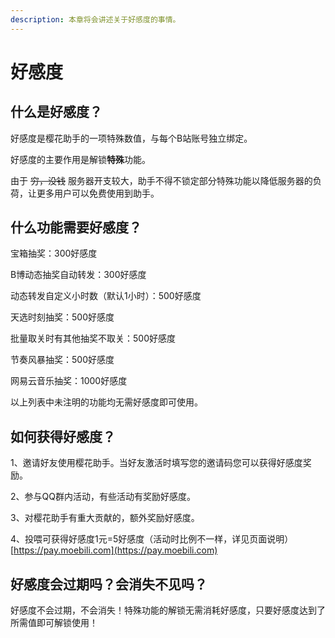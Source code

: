 ```yaml
---
description: 本章将会讲述关于好感度的事情。
---
```


# 好感度

## 什么是好感度？

好感度是樱花助手的一项特殊数值，与每个B站账号独立绑定。

好感度的主要作用是解锁**特殊**功能。

由于 ~~穷，没钱~~ 服务器开支较大，助手不得不锁定部分特殊功能以降低服务器的负荷，让更多用户可以免费使用到助手。

## 什么功能需要好感度？

宝箱抽奖：300好感度

B博动态抽奖自动转发：300好感度

动态转发自定义小时数（默认1小时）：500好感度

天选时刻抽奖：500好感度

批量取关时有其他抽奖不取关：500好感度

节奏风暴抽奖：500好感度

网易云音乐抽奖：1000好感度

以上列表中未注明的功能均无需好感度即可使用。

## 如何获得好感度？

1、邀请好友使用樱花助手。当好友激活时填写您的邀请码您可以获得好感度奖励。

2、参与QQ群内活动，有些活动有奖励好感度。

3、对樱花助手有重大贡献的，额外奖励好感度。

4、投喂可获得好感度1元=5好感度（活动时比例不一样，详见页面说明） [https://pay.moebili.com](https://pay.moebili.com)

## 好感度会过期吗？会消失不见吗？

好感度不会过期，不会消失！特殊功能的解锁无需消耗好感度，只要好感度达到了所需值即可解锁使用！

